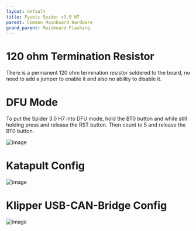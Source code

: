 ```yaml
---
layout: default 
title: Fysetc Spider v3.0 H7
parent: Common Mainboard Hardware
grand_parent: Mainboard Flashing
---
```

# 120 ohm Termination Resistor

There is a permanent 120 ohm termination resistor soldered to the board, no need to add a jumper to enable it and also no ability to disable it.

# DFU Mode

To put the Spider 3.0 H7 into DFU mode, hold the BT0 button and while still holding press and release the RST button. Then count to 5 and release the BT0 button.

![image](https://github.com/user-attachments/assets/64f05c3f-660e-43da-812f-05d6177baeb3)


# Katapult Config

![image](https://github.com/user-attachments/assets/a95ecd50-7d4c-4edb-b2b3-9a7cc6f056a9)



# Klipper USB-CAN-Bridge Config

![image](https://github.com/user-attachments/assets/1a83b0cd-73aa-4245-b0bd-980fdc7f86ed)


